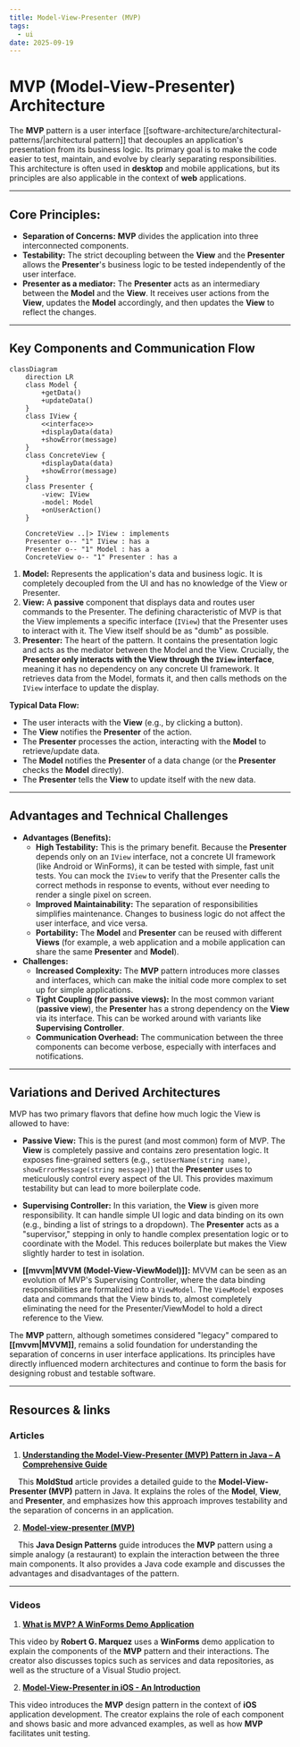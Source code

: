 ```yaml
---
title: Model-View-Presenter (MVP)
tags:
  - ui
date: 2025-09-19
---
```

# MVP (Model-View-Presenter) Architecture

The **MVP** pattern is a user interface [[software-architecture/architectural-patterns/|architectural pattern]] that decouples an application's presentation from its business logic. Its primary goal is to make the code easier to test, maintain, and evolve by clearly separating responsibilities. This architecture is often used in **desktop** and mobile applications, but its principles are also applicable in the context of **web** applications.

---

## Core Principles:

* **Separation of Concerns:** **MVP** divides the application into three interconnected components.
* **Testability:** The strict decoupling between the **View** and the **Presenter** allows the **Presenter**'s business logic to be tested independently of the user interface.
* **Presenter as a mediator:** The **Presenter** acts as an intermediary between the **Model** and the **View**. It receives user actions from the **View**, updates the **Model** accordingly, and then updates the **View** to reflect the changes.

---

## Key Components and Communication Flow

```mermaid
classDiagram
    direction LR
    class Model {
        +getData()
        +updateData()
    }
    class IView {
        <<interface>>
        +displayData(data)
        +showError(message)
    }
    class ConcreteView {
        +displayData(data)
        +showError(message)
    }
    class Presenter {
        -view: IView
        -model: Model
        +onUserAction()
    }

    ConcreteView ..|> IView : implements
    Presenter o-- "1" IView : has a
    Presenter o-- "1" Model : has a
    ConcreteView o-- "1" Presenter : has a
```

1.  **Model:** Represents the application's data and business logic. It is completely decoupled from the UI and has no knowledge of the View or Presenter.
2.  **View:** A **passive** component that displays data and routes user commands to the Presenter. The defining characteristic of MVP is that the View implements a specific interface (`IView`) that the Presenter uses to interact with it. The View itself should be as "dumb" as possible.
3.  **Presenter:** The heart of the pattern. It contains the presentation logic and acts as the mediator between the Model and the View. Crucially, the **Presenter only interacts with the View through the `IView` interface**, meaning it has no dependency on any concrete UI framework. It retrieves data from the Model, formats it, and then calls methods on the `IView` interface to update the display.

**Typical Data Flow:**
* The user interacts with the **View** (e.g., by clicking a button).
* The **View** notifies the **Presenter** of the action.
* The **Presenter** processes the action, interacting with the **Model** to retrieve/update data.
* The **Model** notifies the **Presenter** of a data change (or the **Presenter** checks the **Model** directly).
* The **Presenter** tells the **View** to update itself with the new data.

---

## Advantages and Technical Challenges

* **Advantages (Benefits):**
    * **High Testability:** This is the primary benefit. Because the **Presenter** depends only on an `IView` interface, not a concrete UI framework (like Android or WinForms), it can be tested with simple, fast unit tests. You can mock the `IView` to verify that the Presenter calls the correct methods in response to events, without ever needing to render a single pixel on screen.
    * **Improved Maintainability:** The separation of responsibilities simplifies maintenance. Changes to business logic do not affect the user interface, and vice versa.
    * **Portability:** The **Model** and **Presenter** can be reused with different **Views** (for example, a web application and a mobile application can share the same **Presenter** and **Model**).
* **Challenges:**
    * **Increased Complexity:** The **MVP** pattern introduces more classes and interfaces, which can make the initial code more complex to set up for simple applications.
    * **Tight Coupling (for passive views):** In the most common variant (**passive view**), the **Presenter** has a strong dependency on the **View** via its interface. This can be worked around with variants like **Supervising Controller**.
    * **Communication Overhead:** The communication between the three components can become verbose, especially with interfaces and notifications.

---

## Variations and Derived Architectures

MVP has two primary flavors that define how much logic the View is allowed to have:

*   **Passive View:** This is the purest (and most common) form of MVP. The **View** is completely passive and contains zero presentation logic. It exposes fine-grained setters (e.g., `setUserName(string name)`, `showErrorMessage(string message)`) that the **Presenter** uses to meticulously control every aspect of the UI. This provides maximum testability but can lead to more boilerplate code.

*   **Supervising Controller:** In this variation, the **View** is given more responsibility. It can handle simple UI logic and data binding on its own (e.g., binding a list of strings to a dropdown). The **Presenter** acts as a "supervisor," stepping in only to handle complex presentation logic or to coordinate with the Model. This reduces boilerplate but makes the View slightly harder to test in isolation.

*   **[[mvvm|MVVM (Model-View-ViewModel)]]:** MVVM can be seen as an evolution of MVP's Supervising Controller, where the data binding responsibilities are formalized into a `ViewModel`. The `ViewModel` exposes data and commands that the View binds to, almost completely eliminating the need for the Presenter/ViewModel to hold a direct reference to the View.

The **MVP** pattern, although sometimes considered "legacy" compared to **[[mvvm|MVVM]]**, remains a solid foundation for understanding the separation of concerns in user interface applications. Its principles have directly influenced modern architectures and continue to form the basis for designing robust and testable software.

---

## **Resources & links**

### **Articles**

1.  **[Understanding the Model-View-Presenter (MVP) Pattern in Java – A Comprehensive Guide](https://moldstud.com/articles/p-understanding-the-model-view-presenter-mvp-pattern-in-java-a-comprehensive-guide)**

    This **MoldStud** article provides a detailed guide to the **Model-View-Presenter (MVP)** pattern in Java. It explains the roles of the **Model**, **View**, and **Presenter**, and emphasizes how this approach improves testability and the separation of concerns in an application.

2.  **[Model-view-presenter (MVP)](https://java-design-patterns.com/patterns/model-view-presenter/)**

    This **Java Design Patterns** guide introduces the **MVP** pattern using a simple analogy (a restaurant) to explain the interaction between the three main components. It also provides a Java code example and discusses the advantages and disadvantages of the pattern.

---

### **Videos**

1.  **[What is MVP? A WinForms Demo Application](https://www.youtube.com/watch?v=XHw4bBLM8Vk)**

This video by **Robert G. Marquez** uses a **WinForms** demo application to explain the components of the **MVP** pattern and their interactions. The creator also discusses topics such as services and data repositories, as well as the structure of a Visual Studio project.

2.  **[Model-View-Presenter in iOS - An Introduction](https://www.youtube.com/watch?v=2Ew_j4GQYF4)**

This video introduces the **MVP** design pattern in the context of **iOS** application development. The creator explains the role of each component and shows basic and more advanced examples, as well as how **MVP** facilitates unit testing.